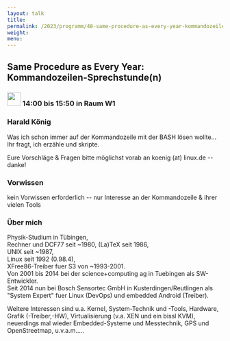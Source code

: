 ```yaml
---
layout: talk
title:
permalink: /2023/programm/48-same-procedure-as-every-year-kommandozeilen-sprechstunde-n-/
weight:
menu:
---
```

## Same Procedure as Every Year: Kommandozeilen-Sprechstunde(n)

### <img height = "32" src="../../../images/workshop.svg"> 14:00 bis 15:50 in Raum W1

### Harald König

Was ich schon immer auf der Kommandozeile mit der BASH lösen wollte...  
Ihr fragt, ich erzähle und skripte.

Eure Vorschläge & Fragen bitte möglichst vorab an koenig (at) linux.de -- danke!

### Vorwissen

kein Vorwissen erforderlich -- nur Interesse an der Kommandozeile & ihrer vielen Tools

### Über mich

Physik-Studium in Tübingen,  
Rechner und DCF77 seit ~1980,
(La)TeX seit 1986,  
UNIX seit ~1987,  
Linux seit 1992 (0.98.4),  
XFree86-Treiber fuer S3 von ~1993-2001.  
Von 2001 bis 2014 bei der science+computing ag in Tuebingen als SW-Entwickler.  
Seit 2014 nun bei Bosch Sensortec GmbH in Kusterdingen/Reutlingen als "System Expert" fuer Linux (DevOps) und embedded Android (Treiber).

Weitere Interessen sind u.a. Kernel, System-Technik und -Tools, Hardware, Grafik (-Treiber,-HW), Virtualisierung (v.a. XEN und ein bissl KVM), neuerdings mal wieder Embedded-Systeme und Messtechnik, GPS und OpenStreetmap, u.v.a.m.....

